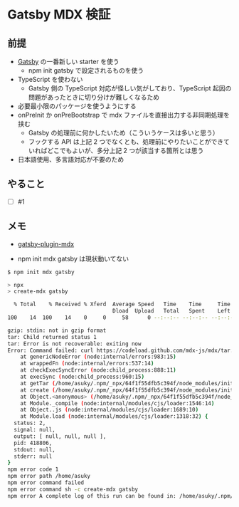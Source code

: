 # Gatsby MDX 検証

## 前提
- [Gatsby](https://www.gatsbyjs.com/) の一番新しい starter を使う
  - npm init gatsby で設定されるものを使う
- TypeScript を使わない
  - Gatsby 側の TypeScript 対応が怪しい気がしており、TypeScript 起因の問題があったときに切り分けが難しくなるため
- 必要最小限のパッケージを使うようにする
- onPreInit か onPreBootstrap で mdx ファイルを直接出力する非同期処理を挟む
  - Gatsby の処理前に何かしたいため（こういうケースは多いと思う）
  - フックする API は上記 2 つでなくとも、処理前にやりたいことができていればどこでもよいが、多分上記 2 つが該当する箇所とは思う
- 日本語使用、多言語対応が不要のため

## やること

- [ ] #1


## メモ
- [gatsby-plugin-mdx](https://www.gatsbyjs.com/plugins/gatsby-plugin-mdx/)

- npm init mdx gatsby は現状動いてない
```sh
$ npm init mdx gatsby

> npx
> create-mdx gatsby

  % Total    % Received % Xferd  Average Speed   Time    Time     Time  Current
                                 Dload  Upload   Total   Spent    Left  Speed
100    14  100    14    0     0     58      0 --:--:-- --:--:-- --:--:--    58

gzip: stdin: not in gzip format
tar: Child returned status 1
tar: Error is not recoverable: exiting now
Error: Command failed: curl https://codeload.github.com/mdx-js/mdx/tar.gz/master | tar -xz -C gatsby-mdx --strip=3 mdx-master/examples/gatsby
    at genericNodeError (node:internal/errors:983:15)
    at wrappedFn (node:internal/errors:537:14)
    at checkExecSyncError (node:child_process:888:11)
    at execSync (node:child_process:960:15)
    at getTar (/home/asuky/.npm/_npx/64f1f55dfb5c394f/node_modules/initit/index.js:37:3)
    at create (/home/asuky/.npm/_npx/64f1f55dfb5c394f/node_modules/initit/index.js:57:3)
    at Object.<anonymous> (/home/asuky/.npm/_npx/64f1f55dfb5c394f/node_modules/create-mdx/cli.js:8:1)
    at Module._compile (node:internal/modules/cjs/loader:1546:14)
    at Object..js (node:internal/modules/cjs/loader:1689:10)
    at Module.load (node:internal/modules/cjs/loader:1318:32) {
  status: 2,
  signal: null,
  output: [ null, null, null ],
  pid: 418806,
  stdout: null,
  stderr: null
}
npm error code 1
npm error path /home/asuky
npm error command failed
npm error command sh -c create-mdx gatsby
npm error A complete log of this run can be found in: /home/asuky/.npm/_logs/2025-03-01T01_07_53_818Z-debug-0.log
```